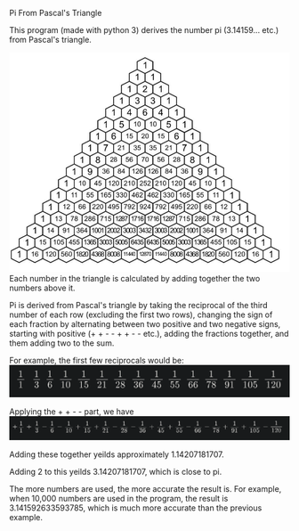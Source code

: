 Pi From Pascal's Triangle


This program (made with python 3) derives the number pi (3.14159... etc.) from Pascal's triangle.


![alt text](https://github.com/falconite400/piFromPascal/blob/main/images/triangle.jpg?raw=true)
Each number in the triangle is calculated by adding together the two numbers above it. 

Pi is derived from Pascal's triangle by taking the reciprocal of the third number of each row (excluding the first
two rows), changing the sign of each fraction by alternating between two positive and two negative signs, starting
with positive (+ + - - + + - - etc.), adding the fractions together, and them adding two to the sum.

For example, the first few reciprocals would be:
![alt text](https://github.com/falconite400/piFromPascal/blob/main/images/fractions.png?raw=true)

Applying the + + - - part, we have
![alt text](https://github.com/falconite400/piFromPascal/blob/main/images/fractions_alternating.png?raw=true)

Adding these together yeilds approximately 1.14207181707.

Adding 2 to this yeilds 3.14207181707, which is close to pi.

The more numbers are used, the more accurate the result is. For example, when 10,000 numbers are used in the program,
the result is 3.141592633593785, which is much more accurate than the previous example.
